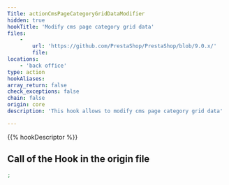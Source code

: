 ```yaml
---
Title: actionCmsPageCategoryGridDataModifier
hidden: true
hookTitle: 'Modify cms page category grid data'
files:
    -
        url: 'https://github.com/PrestaShop/PrestaShop/blob/9.0.x/'
        file: 
locations:
    - 'back office'
type: action
hookAliases: 
array_return: false
check_exceptions: false
chain: false
origin: core
description: 'This hook allows to modify cms page category grid data'

---
```


{{% hookDescriptor %}}

## Call of the Hook in the origin file

```php
;
```
